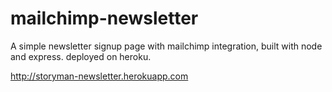 # mailchimp-newsletter

A simple newsletter signup page with mailchimp integration, built with node and express. deployed on heroku.

http://storyman-newsletter.herokuapp.com
